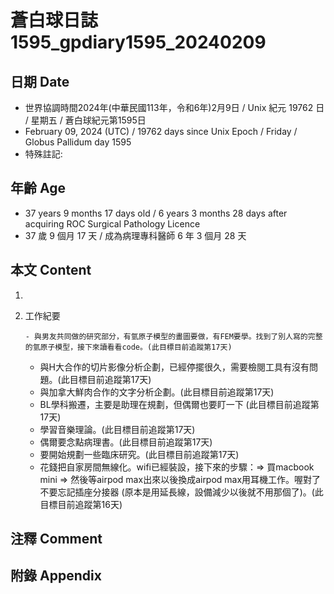 [_metadata_:encoding]: - "utf-8"
[_metadata_:language]: - "zh-Hant-TW"
[_metadata_:fileformat]: - "markdown"
[_metadata_:MIME_type]: - "text/plain"
[_metadata_:markdown_version]: - "commonmark version 0.30"
[_metadata_:markdown_spec]: - "https://spec.commonmark.org/0.30/"

# 蒼白球日誌1595_gpdiary1595_20240209 #

## 日期 Date ##

* 世界協調時間2024年(中華民國113年，令和6年)2月9日 / Unix 紀元 19762 日 / 星期五 / 蒼白球紀元第1595日
* February 09, 2024 (UTC) / 19762 days since Unix Epoch / Friday / Globus Pallidum day 1595
* 特殊註記:

## 年齡 Age ##

* 37 years 9 months 17 days old / 6 years 3 months 28 days after acquiring ROC Surgical Pathology Licence
* 37 歲 9 個月 17 天 / 成為病理專科醫師 6 年 3 個月 28 天

## 本文 Content ##

1. 

    
2. 工作紀要

       - 與男友共同做的研究部分，有氫原子模型的畫圖要做，有FEM要學。找到了別人寫的完整的氫原子模型，接下來讀看看code。(此目標目前追蹤第17天)
   - 與H大合作的切片影像分析企劃，已經停擺很久，需要檢閱工具有沒有問題。(此目標目前追蹤第17天)
   - 與加拿大鮮肉合作的文字分析企劃。(此目標目前追蹤第17天)
   - BL學科搬遷，主要是助理在規劃，但偶爾也要盯一下 (此目標目前追蹤第17天)
   - 學習音樂理論。(此目標目前追蹤第17天)
   - 偶爾要念點病理書。(此目標目前追蹤第17天)
   - 要開始規劃一些臨床研究。(此目標目前追蹤第17天)
   - 花錢把自家房間無線化。wifi已經裝設，接下來的步驟：=> 買macbook mini => 然後等airpod max出來以後換成airpod max用耳機工作。喔對了不要忘記插座分接器 (原本是用延長線，設備減少以後就不用那個了)。(此目標目前追蹤第16天)


## 注釋 Comment ##


## 附錄 Appendix ##

